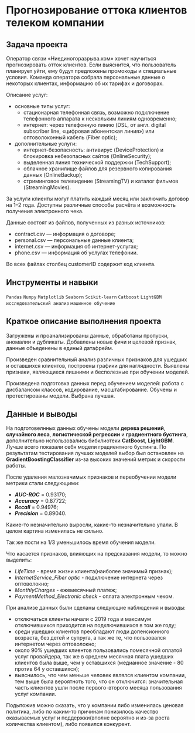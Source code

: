 # Прогнозирование оттока клиентов телеком компании

## Задача проекта

Оператор связи «Ниединогоразрыва.ком» хочет научиться прогнозировать отток клиентов. Если выяснится, что пользователь планирует уйти, ему будут предложены промокоды и специальные условия. Команда оператора собрала персональные данные о некоторых клиентах, информацию об их тарифах и договорах. 

Описание услуг:
- основные типы услуг:
  - стационарная телефонная связь, возможно подключение телефонного аппарата к нескольким линиям одновременно;
  - интернет: через телефонную линию (DSL, от англ. digital subscriber line, «цифровая абонентская линия») или оптоволоконный кабель (Fiber optic);
- дополнительные услуги:
  - интернет-безопасность: антивирус (DeviceProtection) и блокировка небезопасных сайтов (OnlineSecurity);
  - выделенная линия технической поддержки (TechSupport);
  - облачное хранилище файлов для резервного копирования данных (OnlineBackup);
  - стриминговое телевидение (StreamingTV) и каталог фильмов (StreamingMovies).

За услуги клиенты могут платить каждый месяц или заключить договор на 1–2 года. Доступны различные способы расчёта и возможность получения электронного чека.

Данные состоят из файлов, полученных из разных источников:
- contract.csv — информация о договоре;
- personal.csv — персональные данные клиента;
- internet.csv — информация об интернет-услугах;
- phone.csv — информация об услугах телефонии.

Во всех файлах столбец customerID содержит код клиента.

## Инструменты и навыки

`Pandas`
`Numpy`
`Matplotlib`
`Seaborn`
`Scikit-learn`
`Catboost`
`LightGBM`
`исследовательский анализ`
`машинное обучение`

## Краткое описание выполнения проекта

Загружены и проанализированы данные, обработаны пропуски, аномалии и дубликаты. Добавлены новые фичи и целевой признак, данные объеденены в единый датафрейм.

Произведен сравнительный анализ различных признаков для ушедших и оставшихся клиентов, построены графики для наглядности. Выявлены признаки, являющиеся лишними и бесполезные при обучении моделей.

Произведена подготовка данных перед обучением моделей: работа с дисбалансом классов, кодирование, масштабирование. Обучены и протестированы модели. Выбрана лучшая.

## Данные и выводы

На подготовелнных данных обучены модели **дерева решений**, **случайного леса**, **логистической регрессии** и **градиентного бустинга**, дополнительно использовались бибклиотеки **CatBoost**, **LightGBM**. Лучше всего показали себя модели градиентного бустинга. По результатам тестирования лучших моделей выбор был остановлен на **GradientBoostingClassifier** из-за высоких значений метрик и скорости работы. 

После удаления малозначимых признаков и переобучении модели метрики стали следующими:
- _**AUC-ROC**_ = 0.93170;
- _**Accuracy**_ = 0.87722;
- _**Recall**_ = 0.94976;
- _**Precision**_ = 0.89040.

Какие-то незначительно выросли, какие-то незначительно упали. В целом картина изменилась не сильно.

Так же пости на 1/3 уменьшилось время обучения модели.

Что касается признаков, влияющих на предсказания модели, то можно выделить:
- _LifeTime_ - время жизни клиента(наиболее значимый признак);
- _InternetService_Fiber optic_ - подключение интернета через оптоволокно;
- _MonthlyCharges_ - ежемесячный платеж;
- _PaymentMethod_Electronic check_ - оплата электронным чеком.

При анализе данных были сделаны следующие наблюдения и выводы:

- отключаться клиенты начали с 2019 года и максимум отключившихся приходится на подключившихся в том же году;
- среди ушедших клиентов преобладают люди допенсионного возраста, без детей и супруга, а так же те, что пользовался интернетом через оптоволокно;
- около 90% ушедших клиентов пользовались помесячной оплатой услуг провайдера, так же в среднем месячная плата ушедших клиентов была выше, чем у оставшихся (медианное значение - 80 против 64 у оставшихся);
- выяснилось, что чем меньше человек являлся клиентом компании, тем выше была вероятноть того, что он отключится: значительная часть клиентов ушли после первого-второго месяца пользования услуг компании.

Подытожив можно сказать, что у компании либо изменилась ценовая политика, либо по каким-то причинам понизилось качество оказываемых услуг и поддержки(вполне вероятно и из-за роста количества клиентом), либо появился конкурент.
